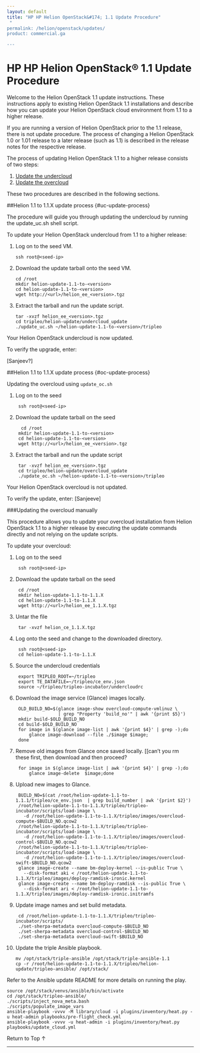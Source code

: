 ```yaml
---
layout: default
title: "HP HP Helion OpenStack&#174; 1.1 Update Procedure"
 "
permalink: /helion/openstack/updates/
product: commercial.ga

---
```

<!--UNDER REVISION-->


<script>

function PageRefresh {
onLoad="window.refresh"
}

PageRefresh();

</script>

<!---
<p style="font-size: small;"> <a href="/helion/openstack/install-beta/kvm/">&#9664; PREV</a> | <a href="/helion/openstack/install-beta-overview/">&#9650; UP</a> | <a href="/helion/openstack/install-beta/esx/">NEXT &#9654;</a> </p> -->



# HP HP Helion OpenStack&#174; 1.1 Update Procedure

Welcome to the Helion OpenStack 1.1 update instructions. These instructions apply to existing Helion OpenStack 1.1 installations and describe how you can update your Helion OpenStack cloud environment from 1.1 to a higher release. 

If you are running a version of Helion OpenStack prior to the 1.1 release, there is not update procedure. The process of changing a Helion OpenStack 1.0 or 1.01 release to a later release (such as 1.1) is described in the release notes for the respective release.

The process of updating Helion OpenStack 1.1 to a higher release consists of two steps:

1. [Update the undercloud](#uc-update-process)
2. [Update the overcloud](#oc-update-process)

These two procedures are described in the following sections.

##Helion 1.1 to 1.1.X update process {#uc-update-process}

The procedure will guide you through updating the undercloud by running the update_uc.sh shell script.

To update your Helion OpenStack undercloud from 1.1 to a higher release:

1.	Log on to the seed VM.

    	ssh root@<seed-ip>

2.	Download the update tarball onto the seed VM.

	    cd /root
	    mkdir helion-update-1.1-to-<version>
	    cd helion-update-1.1-to-<version>
	    wget http://<url>/helion_ee_<version>.tgz

3.	Extract the tarball and run the update script.

	    tar -xvzf helion_ee_<version>.tgz
	    cd tripleo/helion-update/undercloud_update
	    ./update_uc.sh ~/helion-update-1.1-to-<version>/tripleo

Your Helion OpenStack undercloud is now updated.
 
To verify the upgrade, enter:

[Sanjeev?]

##Helion 1.1 to 1.1.X update process {#oc-update-process}

Updating the overcloud using `update_oc.sh`

1. Log on to the seed

    	ssh root@<seed-ip>

2. Download the update tarball on the seed

   		 cd /root
    	mkdir helion-update-1.1-to-<version>
    	cd helion-update-1.1-to-<version>
    	wget http://<url>/helion_ee_<version>.tgz

3. Extract the tarball and run the update script

	    tar -xvzf helion_ee_<version>.tgz
	    cd tripleo/helion-update/overcloud_update
	    ./update_oc.sh ~/helion-update-1.1-to-<version>/tripleo

Your Helion OpenStack overcloud is not updated.

To verify the update, enter:
[Sanjeeve]

###Updating the overcloud manually

This procedure allows you to update your overcloud installation from Helion OpenStack 1.1 to a higher release by executing the update commands directly and not relying on the update scripts.

To update your overcloud:

1. Log on to the seed
 
    	ssh root@<seed-ip>

2. Download the update tarball on the seed
 
	    cd /root
	 	mkdir helion-update-1.1-to-1.1.X
		cd helion-update-1.1-to-1.1.X
		wget http://<url>/helion_ee_1.1.X.tgz

3. Untar the file

    	tar -xvzf helion_ce_1.1.X.tgz

4. Log onto the seed and change to the downloaded directory.

	    ssh root@<seed-ip>
	    cd helion-update-1.1-to-1.1.X

5. Source the undercloud credentials

	    export TRIPLEO_ROOT=~/tripleo
	    export TE_DATAFILE=~/tripleo/ce_env.json
	    source ~/tripleo/tripleo-incubator/undercloudrc

6. Download the image service (Glance) images locally.
 
	    OLD_BUILD_NO=$(glance image-show overcloud-compute-vmlinuz \
	                   | grep "Property 'build_no'" | awk '{print $5}')
	    mkdir build-$OLD_BUILD_NO
	    cd build-$OLD_BUILD_NO
	    for image in $(glance image-list | awk '{print $4}' | grep -);do
	        glance image-download --file ./$image $image;
	    done

7. Remove old images from Glance once saved locally. [[can’t you rm these first, then download and then proceed?

	    for image in $(glance image-list | awk '{print $4}' | grep -);do
	        glance image-delete  $image;done

8. Upload new images to Glance.

	    BUILD_NO=$(cat /root/helion-update-1.1-to-1.1.1/tripleo/ce_env.json  | grep build_number | awk '{print $2}')
	    /root/helion-update-1.1-to-1.1.X/tripleo/tripleo-incubator/scripts/load-image \
	      -d /root/helion-update-1.1-to-1.1.X/tripleo/images/overcloud-compute-$BUILD_NO.qcow2
	    /root/helion-update-1.1-to-1.1.X/tripleo/tripleo-incubator/scripts/load-image \
	      -d /root/helion-update-1.1-to-1.1.X/tripleo/images/overcloud-control-$BUILD_NO.qcow2
	    /root/helion-update-1.1-to-1.1.X/tripleo/tripleo-incubator/scripts/load-image \
	      -d /root/helion-update-1.1-to-1.1.X/tripleo/images/overcloud-swift-$BUILD_NO.qcow2
	    glance image-create --name bm-deploy-kernel --is-public True \
	      --disk-format aki < /root/helion-update-1.1-to-1.1.X/tripleo/images/deploy-ramdisk-ironic.kernel
	    glance image-create --name bm-deploy-ramdisk --is-public True \
	      --disk-format ari < /root/helion-update-1.1-to-1.1.X/tripleo/images/deploy-ramdisk-ironic.initramfs

9. Update image names and set build metadata.
  
	    cd /root/helion-update-1.1-to-1.1.X/tripleo/tripleo-incubator/scripts/
	    ./set-sherpa-metadata overcloud-compute-$BUILD_NO
	    ./set-sherpa-metadata overcloud-control-$BUILD_NO
	    ./set-sherpa-metadata overcloud-swift-$BUILD_NO

10. Update the triple Ansible playbook.

	    mv /opt/stack/triple-ansible /opt/stack/triple-ansible-1.1
	    cp -r /root/helion-update-1.1-to-1.1.X/tripleo/helion-update/tripleo-ansible/ /opt/stack/

Refer to the Ansible update README for more details on running the play.

    source /opt/stack/venvs/ansible/bin/activate
    cd /opt/stack/tripleo-ansible/
    ./scripts/inject_nova_meta.bash
    ./scripts/populate_image_vars
    ansible-playbook -vvvv -M library/cloud -i plugins/inventory/heat.py -u heat-admin playbooks/pre-flight_check.yml
    ansible-playbook -vvvv -u heat-admin -i plugins/inventory/heat.py playbooks/update_cloud.yml












































<a href="#top" style="padding:14px 0px 14px 0px; text-decoration: none;"> Return to Top &#8593; </a>


----